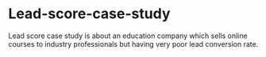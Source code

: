 # Lead-score-case-study
Lead score case study is about an education company which sells online courses to industry professionals but having very poor lead conversion rate. 
